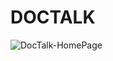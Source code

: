 # DOCTALK

![DocTalk-HomePage](https://github.com/user-attachments/assets/a6934ad8-5a7a-45ea-a699-d5374430e2e3)
